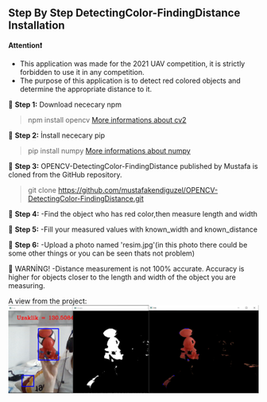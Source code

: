 ## Step By Step DetectingColor-FindingDistance Installation

**Attention❗️** 
* This application was made for the 2021 UAV competition, it is strictly forbidden to use it in any competition.
* The purpose of this application is to detect red colored objects and determine the appropriate distance to it.

🔺 **Step 1:** Download nececary npm 
>npm install opencv [More informations about cv2][cv2]

🔺 **Step 2:** İnstall nececary pip
>pip install numpy [More informations about numpy][numpy]
 
🔺 **Step 3:** OPENCV-DetectingColor-FindingDistance published by Mustafa is cloned from the GitHub repository.
>git clone https://github.com/mustafakendiguzel/OPENCV-DetectingColor-FindingDistance.git

🔺 **Step 4:** 
-Find the object who has red color,then measure length and width

🔺 **Step 5:** 
-Fill your measured values with known_width and known_distance

🔺 **Step 6:** 
-Upload a photo named 'resim.jpg'(in this photo there could be some other things or you can be seen thats not problem)

🔺 WARNİNG!
-Distance measurement is not 100% accurate. Accuracy is higher for objects closer to the length and width of the object you are measuring.

A view from the project: ![Mask RCNN Sample](tick.png "Mask RCNN Sample")

[cv2]: https://www.npmjs.com/package/opencv2
[numpy]: https://numpy.org/install/
